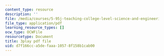 ```yaml
---
content_type: resource
description: ''
file: /media/courses/5-95j-teaching-college-level-science-and-engineering-fall-2015/d7f166cca5defaaa10578f158b1cab00_L-Sv1oL43ew.pdf
file_type: application/pdf
learning_resource_types: []
ocw_type: OCWFile
resourcetype: Document
title: 3play pdf file
uid: d7f166cc-a5de-faaa-1057-8f158b1cab00
---
```

